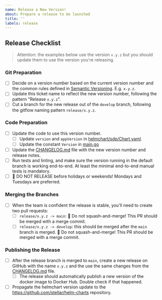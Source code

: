 ```yaml
---
name: Release a New Version!
about: Prepare a release to be launched
title: ''
labels: release
---
```


<!-- Please Follow this checklist before making your release. Thanks! -->

## Release Checklist

> Attention: the examples below use the version `x.y.z` but you should update them to use the version you're releasing.

### Git Preparation

- [ ] Decide on a version number based on the current version number and the common rules defined in [Semantic Versioning](https://semver.org). E.g. `x.y.z`.
- [ ] Update this ticket name to reflect the new version number, following the pattern "Release `x.y.z`".
- [ ] Cut a branch for the new release out of the `develop` branch, following the gitflow naming pattern `release/x.y.z`.

### Code Preparation

- [ ] Update the code to use this version number.
  - [ ] Update `version` and `appVersion` in [helmchart/sdp/Chart.yaml].
  - [ ] Update the constant `Version` in [main.go]
- [ ] Update the [CHANGELOG.md] file with the new version number and release notes.
- [ ] Run tests and linting, and make sure the version running in the default branch is working end-to-end. At least the minimal end-to-end manual tests is mandatory.
- [ ] 🚨 DO NOT RELEASE before holidays or weekends! Mondays and Tuesdays are preferred.

### Merging the Branches

- [ ] When the team is confident the release is stable, you'll need to create two pull requests:
  - [ ] `release/x.y.z -> main`: 🚨 Do not squash-and-merge! This PR should be merged with a merge commit.
  - [ ] `release/x.y.z -> develop`: this should be merged after the `main` branch is merged. 🚨 Do not squash-and-merge! This PR should be merged with a merge commit.

### Publishing the Release

- [ ] After the release branch is merged to `main`, create a new release on GitHub with the name `x.y.z` and the use the same changes from the [CHANGELOG.md] file.
  - [ ] The release should automatically publish a new version of the docker image to Docker Hub. Double check if that happened.
- [ ] Propagate the helmchart version update to the https://github.com/stellar/helm-charts repository.

[main.go]: https://github.com/stellar/stellar-disbursement-platform-backend/blob/develop/main.go
[helmchart/sdp/Chart.yaml]: https://github.com/stellar/stellar-disbursement-platform-backend/blob/develop/helmchart/sdp/Chart.yaml
[CHANGELOG.md]: https://github.com/stellar/stellar-disbursement-platform-backend/blob/develop/CHANGELOG.md
